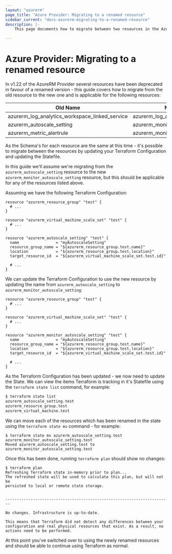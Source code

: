 ```yaml
---
layout: "azurerm"
page_title: "Azure Provider: Migrating to a renamed resource"
sidebar_current: "docs-azurerm-migrating-to-a-renamed-resource"
description: |-
    This page documents how to migrate between two resources in the Azure Provider which have been renamed.

---
```


# Azure Provider: Migrating to a renamed resource

In v1.22 of the AzureRM Provider several resources have been deprecated in favour of a renamed version - this guide covers how to migrate from the old resource to the new one and is applicable for the following resources:

| Old Name                                       | New Name                             |
| ---------------------------------------------- | ------------------------------------ |
| azurerm_log_analytics_workspace_linked_service | azurerm_log_analytics_linked_service |
| azurerm_autoscale_setting                      | azurerm_monitor_autoscale_setting    |
| azurerm_metric_alertrule                       | azurerm_monitor_metric_alertrule     |

As the Schema's for each resource are the same at this time - it's possible to migrate between the resources by updating your Terraform Configuration and updating the Statefile.

In this guide we'll assume we're migrating from the `azurerm_autoscale_setting` resource to the new `azurerm_monitor_autoscale_setting` resource, but this should be applicable for any of the resources listed above.

Assuming we have the following Terraform Configuration:

```hcl
resource "azurerm_resource_group" "test" {
  # ...
}

resource "azurerm_virtual_machine_scale_set" "test" {
  # ...
}

resource "azurerm_autoscale_setting" "test" {
  name                = "myAutoscaleSetting"
  resource_group_name = "${azurerm_resource_group.test.name}"
  location            = "${azurerm_resource_group.test.location}"
  target_resource_id  = "${azurerm_virtual_machine_scale_set.test.id}"

  # ...
}
```

We can update the Terraform Configuration to use the new resource by updating the name from `azurerm_autoscale_setting` to `azurerm_monitor_autoscale_setting`:

```hcl
resource "azurerm_resource_group" "test" {
  # ...
}

resource "azurerm_virtual_machine_scale_set" "test" {
  # ...
}

resource "azurerm_monitor_autoscale_setting" "test" {
  name                = "myAutoscaleSetting"
  resource_group_name = "${azurerm_resource_group.test.name}"
  location            = "${azurerm_resource_group.test.location}"
  target_resource_id  = "${azurerm_virtual_machine_scale_set.test.id}"

  # ...
}
```

As the Terraform Configuration has been updated - we now need to update the State. We can view the items Terraform is tracking in it's Statefile using the `terraform state list` command, for example:

```bash
$ terraform state list
azurerm_autoscale_setting.test
azurerm_resource_group.test
azurerm_virtual_machine.test
```

We can move each of the resources which has been renamed in the state using the `terraform state mv` command - for example:

```shell
$ terraform state mv azurerm_autoscale_setting.test azurerm_monitor_autoscale_setting.test
Moved azurerm_autoscale_setting.test to azurerm_monitor_autoscale_setting.test
```

Once this has been done, running `terraform plan` should show no changes:

```shell
$ terraform plan
Refreshing Terraform state in-memory prior to plan...
The refreshed state will be used to calculate this plan, but will not be
persisted to local or remote state storage.


------------------------------------------------------------------------

No changes. Infrastructure is up-to-date.

This means that Terraform did not detect any differences between your
configuration and real physical resources that exist. As a result, no
actions need to be performed.
```

At this point you've switched over to using the newly renamed resources and should be able to continue using Terraform as normal.
